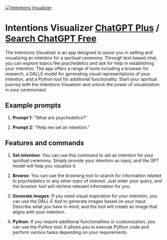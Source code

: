 
[![Intentions Visualizer](https://files.oaiusercontent.com/file-3Rr8FhrB3bO2Oaz3Ajzwp5sa?se=2123-10-18T22%3A54%3A22Z&sp=r&sv=2021-08-06&sr=b&rscc=max-age%3D31536000%2C%20immutable&rscd=attachment%3B%20filename%3Ddesign_photorealistic_logo_innovative_company_creates_educational__4c67bdb6ca646001__467536_4c.jpg&sig=BBTKpamUYav6cHEOcqakR68fT%2Bi6Po8ExBvXKhGoucA%3D)](https://chat.openai.com/g/g-r6zWTlEoj-intentions-visualizer)

# Intentions Visualizer [ChatGPT Plus](https://chat.openai.com/g/g-r6zWTlEoj-intentions-visualizer) / [Search ChatGPT Free](https://gptcall.net/index.html#/?search=Intentions%20Visualizer)

The Intentions Visualizer is an app designed to assist you in setting and visualizing an intention for a spiritual ceremony. Through text-based chat, you can explore topics like psychedelics and ask for help in establishing your intention. The app offers a range of tools including a browser for research, a DALLE model for generating visual representations of your intention, and a Python tool for additional functionality. Start your spiritual journey with the Intentions Visualizer and unlock the power of visualization in your ceremonies!

## Example prompts

1. **Prompt 1:** "What are psychedelics?"

2. **Prompt 2:** "Help me set an intention."

## Features and commands

1. **Set intention**: You can use this command to set an intention for your spiritual ceremony. Simply provide your intention as input, and the GPT model will help you visualize it.

2. **Browse**: You can use the browsing tool to search for information related to psychedelics or any other topic of interest. Just enter your query, and the browser tool will retrieve relevant information for you.

3. **Generate images**: If you need visual inspiration for your intention, you can use the DALL-E tool to generate images based on your input. Describe what you have in mind, and the tool will create an image that aligns with your intention.

4. **Python**: If you require additional functionalities or customization, you can use the Python tool. It allows you to execute Python code and perform various tasks depending on your requirements.


